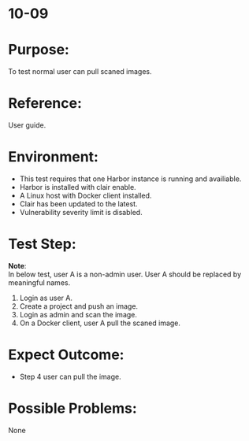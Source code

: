 10-09  
=======
# Purpose:
To test normal user can pull scaned images.  

# Reference:
User guide.  

# Environment:
* This test requires that one Harbor instance is running and availiable.  
* Harbor is installed with clair enable.  
* A Linux host with Docker client installed.  
* Clair has been updated to the latest.  
* Vulnerability severity limit is disabled.  

# Test Step:
**Note**:  
In below test, user A is a non-admin user. User A should be replaced by meaningful names.  

1. Login as user A. 
2. Create a project and push an image. 
3. Login as admin and scan the image.  
4. On a Docker client, user A pull the scaned image.  

# Expect Outcome:
* Step 4 user can pull the image.  

# Possible Problems:
None
